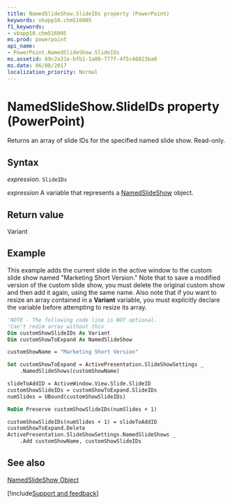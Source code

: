 ```yaml
---
title: NamedSlideShow.SlideIDs property (PowerPoint)
keywords: vbapp10.chm516005
f1_keywords:
- vbapp10.chm516005
ms.prod: powerpoint
api_name:
- PowerPoint.NamedSlideShow.SlideIDs
ms.assetid: 69c2a31e-bfb1-1a00-777f-4f5c46023ba0
ms.date: 06/08/2017
localization_priority: Normal
---
```



# NamedSlideShow.SlideIDs property (PowerPoint)

Returns an array of slide IDs for the specified named slide show. Read-only.


## Syntax

_expression_. `SlideIDs`

_expression_ A variable that represents a [NamedSlideShow](PowerPoint.NamedSlideShow.md) object.


## Return value

Variant


## Example

This example adds the current slide in the active window to the custom slide show named "Marketing Short Version." Note that to save a modified version of the custom slide show, you must delete the original custom show and then add it again, using the same name. Also note that if you want to resize an array contained in a  **Variant** variable, you must explicitly declare the variable before attempting to resize its array.


```vb
'NOTE - The following code line is NOT optional.
'Can't redim array without this
Dim customShowSlideIDs As Variant
Dim customShowToExpand As NamedSlideShow

customShowName = "Marketing Short Version"

Set customShowToExpand = ActivePresentation.SlideShowSettings _
    .NamedSlideShows(customShowName)

slideToAddID = ActiveWindow.View.Slide.SlideID
customShowSlideIDs = customShowToExpand.SlideIDs
numSlides = UBound(customShowSlideIDs)

ReDim Preserve customShowSlideIDs(numSlides + 1)

customShowSlideIDs(numSlides + 1) = slideToAddID
customShowToExpand.Delete
ActivePresentation.SlideShowSettings.NamedSlideShows _
    .Add customShowName, customShowSlideIDs
```


## See also


[NamedSlideShow Object](PowerPoint.NamedSlideShow.md)

[!include[Support and feedback](~/includes/feedback-boilerplate.md)]
